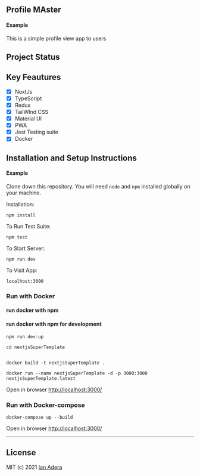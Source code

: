 ## Profile MAster

#### Example

This is a simple profile view app to users

## Project Status

## Key Feautures

- [x] NextJs
- [x] TypeScript
- [x] Redux
- [x] TailWInd CSS
- [x] Material UI
- [x] PWA
- [x] Jest Testing suite
- [x] Docker

## Installation and Setup Instructions

#### Example

Clone down this repository. You will need `node` and `npm` installed globally on your machine.

Installation:

`npm install`

To Run Test Suite:

`npm test`

To Start Server:

`npm run dev`

To Visit App:

`localhost:3000`

### Run with Docker

#### run docker with npm

#### run docker with npm for development

```console
npm run dev:up

```

```console
cd nextjsSuperTemplate


docker build -t nextjsSuperTemplate .

docker run --name nextjsSuperTemplate -d -p 3000:3000 nextjsSuperTemplate:latest
```

Open in browser
<http://localhost:3000/>

### Run with Docker-compose

```console
docker-compose up --build
```

Open in browser
<http://localhost:3000/>

---

## License

MIT (c) 2021 [Ian Adera](https://github.com/ianodad)
